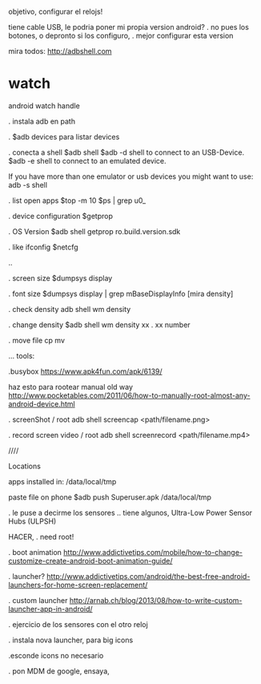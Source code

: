 objetivo, configurar el relojs!

tiene cable USB,
le podria poner mi propia version android?
. no pues los botones, o depronto si los configuro, 
. mejor configurar esta version

mira todos:
http://adbshell.com

# watch
android watch handle

. instala adb en path

. $adb devices 
  para listar devices

. conecta a shell
$adb shell
$adb -d shell to connect to an USB-Device.
$adb -e shell to connect to an emulated device.

If you have more than one emulator or usb devices you might want to use: adb -s <DEVICE> shell

. list open apps
$top -m 10
$ps | grep u0_

. device configuration
$getprop

. OS Version
$adb shell getprop ro.build.version.sdk

. like ifconfig
$netcfg

..

. screen size
$dumpsys display

. font size
$dumpsys display | grep mBaseDisplayInfo  [mira density]

. check density
adb shell wm density

. change density
$adb shell wm density xx
  . xx number
  
. move file
cp mv

...
tools:

.busybox
https://www.apk4fun.com/apk/6139/


haz esto para rootear manual
old way
http://www.pocketables.com/2011/06/how-to-manually-root-almost-any-android-device.html

. screenShot / root
adb shell screencap <path/filename.png>


. record screen video / root
adb shell screenrecord <path/filename.mp4>



////

Locations

apps installed in:
/data/local/tmp


paste file on phone
$adb push Superuser.apk /data/local/tmp

. le puse a decirme los sensores
.. tiene algunos,
Ultra-Low Power   Sensor Hubs (ULPSH)



HACER,
. need root!

. boot animation
http://www.addictivetips.com/mobile/how-to-change-customize-create-android-boot-animation-guide/

. launcher?
http://www.addictivetips.com/android/the-best-free-android-launchers-for-home-screen-replacement/

. custom launcher
http://arnab.ch/blog/2013/08/how-to-write-custom-launcher-app-in-android/

. ejercicio de los sensores con el otro reloj

. instala 
nova launcher, para big icons

.esconde icons no necesario

. pon MDM de google, ensaya,



